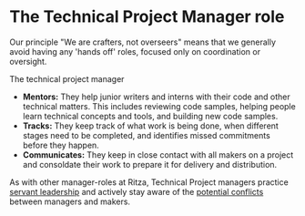 # The Technical Project Manager role

Our principle "We are crafters, not overseers" means that we generally avoid having any 'hands off' roles, focused only on coordination or oversight.

The technical project manager 

* **Mentors:** They help junior writers and interns with their code and other technical matters. This includes reviewing code samples, helping people learn technical concepts and tools, and building new code samples.
* **Tracks:** They keep track of what work is being done, when different stages need to be completed, and identifies missed commitments before they happen.
* **Communicates:** They keep in close contact with all makers on a project and consoldate their work to prepare it for delivery and distribution.

As with other manager-roles at Ritza, Technical Project managers practice [servant leadership](https://en.wikipedia.org/wiki/Servant_leadership) and actively stay aware of the [potential conflicts](../manager-and-makers) between managers and makers.


